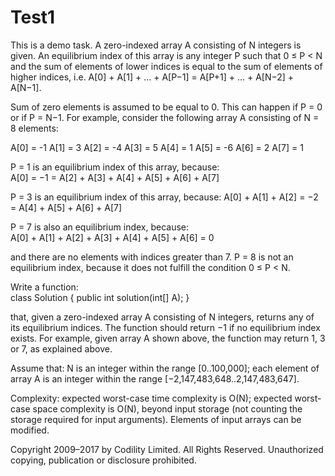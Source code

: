 # Test1
This is a demo task.
A zero-indexed array A consisting of N integers is given. 
An equilibrium index of this array is any integer P such that 0 ≤ P < N and the sum of elements of lower indices is equal to the sum of elements of higher indices, i.e.
A[0] + A[1] + ... + A[P−1] = A[P+1] + ... + A[N−2] + A[N−1].

Sum of zero elements is assumed to be equal to 0. 
This can happen if P = 0 or if P = N−1.
For example, consider the following array A consisting of N = 8 elements:
  
A[0] = -1 
A[1] =  3
A[2] = -4
A[3] =  5
A[4] =  1
A[5] = -6
A[6] =  2
A[7] = 1

P = 1 is an equilibrium index of this array, because:       
A[0] = −1 = A[2] + A[3] + A[4] + A[5] + A[6] + A[7]

P = 3 is an equilibrium index of this array, because:
A[0] + A[1] + A[2] = −2 = A[4] + A[5] + A[6] + A[7]

P = 7 is also an equilibrium index, because:      
A[0] + A[1] + A[2] + A[3] + A[4] + A[5] + A[6] = 0

and there are no elements with indices greater than 7.
P = 8 is not an equilibrium index, because it does not fulfill the condition 0 ≤ P < N.

Write a function:  
class Solution { 
public int solution(int[] A); 
}

that, given a zero-indexed array A consisting of N integers, returns any of its equilibrium indices. The function should return −1 if no equilibrium index exists.
For example, given array A shown above, the function may return 1, 3 or 7, as explained above.

Assume that: 
N is an integer within the range [0..100,000];
each element of array A is an integer within the range [−2,147,483,648..2,147,483,647].

Complexity:
expected worst-case time complexity is O(N);
expected worst-case space complexity is O(N), beyond input storage (not counting the storage required for input arguments).
Elements of input arrays can be modified.



Copyright 2009–2017 by Codility Limited. All Rights Reserved. Unauthorized copying, publication or disclosure prohibited. 


